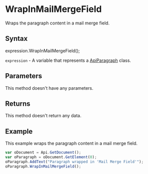 # WrapInMailMergeField

Wraps the paragraph content in a mail merge field.

## Syntax

expression.WrapInMailMergeField();

`expression` - A variable that represents a [ApiParagraph](../ApiParagraph.md) class.

## Parameters

This method doesn't have any parameters.

## Returns

This method doesn't return any data.

## Example

This example wraps the paragraph content in a mail merge field.

```javascript
var oDocument = Api.GetDocument();
var oParagraph = oDocument.GetElement(0);
oParagraph.AddText("Paragraph wrapped in 'Mail Merge Field'");
oParagraph.WrapInMailMergeField();
```
